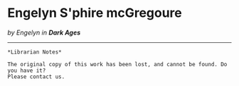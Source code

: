 # Engelyn S'phire mcGregoure

_by Engelyn in **Dark Ages**_

***

```
*Librarian Notes*

The original copy of this work has been lost, and cannot be found. Do you have it?
Please contact us.
```
